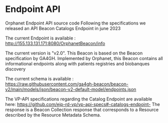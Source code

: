 # Endpoint API
Orphanet Endpoint API  source code
Following the specifications we released an API Beacon Catalogs Endpoint in june 2023

The current Endpoint is available :
http://155.133.131.171:8080/OrphanetBeacon/info

The current version is "v2.0".
This Beacon is based on the Beacon specification by GA4GH. Implemented by Orphanet, this Beacon contains all informational endpoints along with patients registries and biobanques discovery

The current schema is available :
https://raw.githubusercontent.com/ga4gh-beacon/beacon-v2/main/models/json/beacon-v2-default-model/endpoints.json

The VP-API specifications regarding the Catalog Endpoint are available here: https://github.com/ejp-rd-vp/vp-api-specs#-catalogs-endpoint-
The response is a Beacon Collection response that corresponds to a Resource described by the Resource Metadata Schema.


